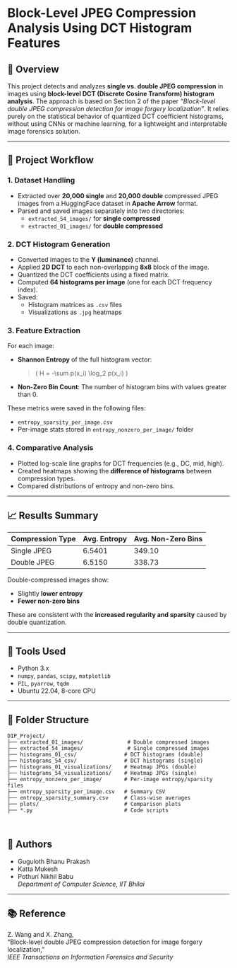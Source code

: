 # Block-Level JPEG Compression Analysis Using DCT Histogram Features

## 📌 Overview

This project detects and analyzes **single vs. double JPEG compression** in images using **block-level DCT (Discrete Cosine Transform) histogram analysis**. The approach is based on Section 2 of the paper _“Block-level double JPEG compression detection for image forgery localization”_. It relies purely on the statistical behavior of quantized DCT coefficient histograms, without using CNNs or machine learning, for a lightweight and interpretable image forensics solution.

---

## 🧩 Project Workflow

### 1. **Dataset Handling**
- Extracted over **20,000 single** and **20,000 double** compressed JPEG images from a HuggingFace dataset in **Apache Arrow** format.
- Parsed and saved images separately into two directories:
  - `extracted_54_images/` for **single compressed**
  - `extracted_01_images/` for **double compressed**

### 2. **DCT Histogram Generation**
- Converted images to the **Y (luminance)** channel.
- Applied **2D DCT** to each non-overlapping **8x8** block of the image.
- Quantized the DCT coefficients using a fixed matrix.
- Computed **64 histograms per image** (one for each DCT frequency index).
- Saved:
  - Histogram matrices as `.csv` files
  - Visualizations as `.jpg` heatmaps

### 3. **Feature Extraction**
For each image:
- **Shannon Entropy** of the full histogram vector:
  > \( H = -\sum p(x_i) \log_2 p(x_i) \)
- **Non-Zero Bin Count**: The number of histogram bins with values greater than 0.
  
These metrics were saved in the following files:
- `entropy_sparsity_per_image.csv`
- Per-image stats stored in `entropy_nonzero_per_image/` folder

### 4. **Comparative Analysis**
- Plotted log-scale line graphs for DCT frequencies (e.g., DC, mid, high).
- Created heatmaps showing the **difference of histograms** between compression types.
- Compared distributions of entropy and non-zero bins.

---

## 📈 Results Summary

| Compression Type | Avg. Entropy | Avg. Non-Zero Bins |
|------------------|--------------|---------------------|
| Single JPEG      | 6.5401       | 349.10              |
| Double JPEG      | 6.5150       | 338.73              |

Double-compressed images show:
- Slightly **lower entropy**
- **Fewer non-zero bins**
  
These are consistent with the **increased regularity and sparsity** caused by double quantization.

---

## 🔧 Tools Used

- Python 3.x
- `numpy`, `pandas`, `scipy`, `matplotlib`
- `PIL`, `pyarrow`, `tqdm`
- Ubuntu 22.04, 8-core CPU

---

## 📂 Folder Structure

```text
DIP_Project/
├── extracted_01_images/              # Double compressed images
├── extracted_54_images/              # Single compressed images
├── histograms_01_csv/               # DCT histograms (double)
├── histograms_54_csv/               # DCT histograms (single)
├── histograms_01_visualizations/    # Heatmap JPGs (double)
├── histograms_54_visualizations/    # Heatmap JPGs (single)
├── entropy_nonzero_per_image/       # Per-image entropy/sparsity files
├── entropy_sparsity_per_image.csv   # Summary CSV
├── entropy_sparsity_summary.csv     # Class-wise averages
├── plots/                           # Comparison plots
├── *.py                             # Code scripts



```

## 📌 Authors

- Guguloth Bhanu Prakash  
- Katta Mukesh  
- Pothuri Nikhil Babu  
*Department of Computer Science, IIT Bhilai*

---

## 📚 Reference

Z. Wang and X. Zhang,  
“Block-level double JPEG compression detection for image forgery localization,”  
_IEEE Transactions on Information Forensics and Security_
